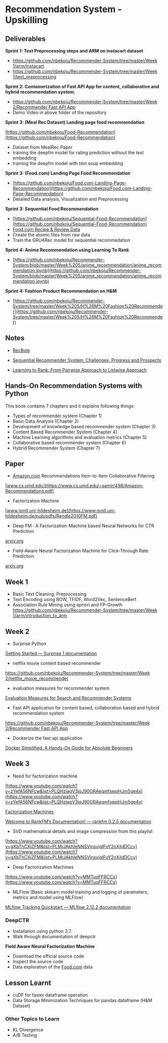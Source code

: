 # Recommendation System - Upskilling

## Deliverables

**Sprint 1: Text Preprocessing steps and ARM on instacart dataset**

- [https://github.com/nbekoju/Recommender-System/tree/master/Week 1/arm/instacart](https://github.com/nbekoju/Recommender-System/tree/master/Week%201/arm/instacart)
- [https://github.com/nbekoju/Recommender-System/tree/master/Week 1/text_preprocessing](https://github.com/nbekoju/Recommender-System/tree/master/Week%201/text_preprocessing)

**Sprint 2: Containerization of Fast API App for content, collaborative and hybrid recommendation system.**

- [https://github.com/nbekoju/Recommender-System/tree/master/Week 2/Recommender Fast API App](https://github.com/nbekoju/Recommender-System/tree/master/Week%202/Recommender%20Fast%20API%20App)
- Demo Video in above folder of the repository

**Sprint 3: (Meal Rec Dataset) Landing page food recommendation**

[https://github.com/nbekoju/Food-Recommendation](https://github.com/nbekoju/Food-Recommendation)

- Dataset from MealRec Paper
- training the deepfm model for rating prediction without the text embedding
- training the deepfm model with text soup embedding

**Sprint 3: (Food.com) Landing Page Food Recommendation**
- [https://github.com/nbekoju/Food.com-Landing-Page-Recommendation](https://github.com/nbekoju/Food.com-Landing-Page-Recommendation)
- Detailed Data analysis, Visualization and Preprocessing

**Sprint 3: Sequential Food Recommendation**
- [https://github.com/nbekoju/Sequential-Food-Recommendation](https://github.com/nbekoju/Sequential-Food-Recommendation)
- [Food.com Recipe & Review Data](https://cseweb.ucsd.edu/~jmcauley/datasets.html#foodcom)
- Create the atomic files from raw data
- Train the GRU4Rec model for sequential recommedation

**Sprint 4: Anime Recommendation using Learning To Rank**
- [https://github.com/nbekoju/Recommender-System/blob/master/Week%205/anime_recommendation/anime_recommendation.ipynb](https://github.com/nbekoju/Recommender-System/blob/master/Week%205/anime_recommendation/anime_recommendation.ipynb)



**Sprint 4: Fashion Product Recommendation on H&M**
- [https://github.com/nbekoju/Recommender-System/tree/master/Week%205/H%26M%20Fashion%20Recommender](https://github.com/nbekoju/Recommender-System/tree/master/Week%205/H%26M%20Fashion%20Recommender)



## Notes

- [RecBole](https://www.notion.so/RecBole-0d78672484874a25a4ecee71e3a4bd95?pvs=21)

- [Sequential Recommender System: Challenges, Progress and Prospects](https://www.notion.so/Sequential-Recommender-System-Challenges-Progress-and-Prospects-11ffcfbce6634de196e68bc3b063f3b4?pvs=21)

- [Learning to Rank: From Pairwise Approach to Listwise Approach](https://www.notion.so/Learning-to-Rank-From-Pairwise-Approach-to-Listwise-Approach-67f5271917dc4502a09d64d1de681262?pvs=21)

## **Hands-On Recommendation Systems with Python**

This book contains 7 chapters and it explains following things:

- Types of recommender system (Chapter 1)
- Basic Data Analysis (Chapter 2)
- Development of knowledge based recommender system (Chapter 3)
- Content Based Recommender System (Chapter 4)
- Machine Learning algorithms and evaluation metrics (Chapter 5)
- Collaborative based recommender system (Chapter 6)
- Hybrid Recommender System (Chapter 7)

## Paper

- [Amazon.com](http://Amazon.com) Recommendations Item-to-Item Collaborative Filtering

[www.cs.umd.edu](https://www.cs.umd.edu/~samir/498/Amazon-Recommendations.pdf)

- Factorization Machine

[www.ismll.uni-hildesheim.de](https://www.ismll.uni-hildesheim.de/pub/pdfs/Rendle2010FM.pdf)

- Deep FM : A Factorization-Machine based Neural Networks for CTR Prediction

[arxiv.org](https://arxiv.org/pdf/1703.04247)

- Field-Aware Neural Factorization Machine for Click-Through Rate Prediction

[arxiv.org](https://arxiv.org/pdf/1902.09096)

## Week 1

- Basic Text Cleaning, Preprocessing
- Text Encoding using BOW, TFIDF, Word2Vec, SentenceBert
- Association Rule Mining using apriori and FP-Growth  [https://github.com/nbekoju/Recommender-System/tree/master/Week 1/arm/introduction_to_arm](https://github.com/nbekoju/Recommender-System/tree/master/Week%201/arm/introduction_to_arm)

## Week 2

- Surprise Python

[Getting Started — Surprise 1 documentation](https://surprise.readthedocs.io/en/stable/getting_started.html)

- netflix movie content based recommender

[https://github.com/nbekoju/Recommender-System/tree/master/Week 2/netflix_movie_recommender](https://github.com/nbekoju/Recommender-System/tree/master/Week%202/netflix_movie_recommender)

- evaluation measures for recommender system

[Evaluation Measures for Search and Recommender Systems](https://www.youtube.com/watch?v=BD9TkvEsKwM)

- Fast API application for content based, collaboration based and hybrid recommendation system

[https://github.com/nbekoju/Recommender-System/tree/master/Week 2/Recommender Fast API App](https://github.com/nbekoju/Recommender-System/tree/master/Week%202/Recommender%20Fast%20API%20App)

- Dockerize the fast api application

[Docker Simplified: A Hands-On Guide for Absolute Beginners](https://www.freecodecamp.org/news/docker-simplified-96639a35ff36/)

## Week 3

- Need for factorization machine

[https://www.youtube.com/watch?v=zYefA56NFcw&list=PLQHzlagV3jqJ90GRAeqmfxepiHJm5ge4x](https://www.youtube.com/watch?v=zYefA56NFcw&list=PLQHzlagV3jqJ90GRAeqmfxepiHJm5ge4x)

[Factorization Machines](https://www.jefkine.com/recsys/2017/03/27/factorization-machines/)

[Welcome to RankFM’s Documentation! — rankfm 0.2.5 documentation](https://rankfm.readthedocs.io/en/latest/home.html)

- SVD mathematical details and image compression from this playlist

[https://www.youtube.com/watch?v=gXbThCXjZFM&list=PLMrJAkhIeNNSVjnsviglFoY2nXildDCcv](https://www.youtube.com/watch?v=gXbThCXjZFM&list=PLMrJAkhIeNNSVjnsviglFoY2nXildDCcv)

- Deep Factorization Machines

[https://www.youtube.com/watch?v=MMTuoFFRCCs](https://www.youtube.com/watch?v=MMTuoFFRCCs)

- MLFlow (Basic sklearn model training and logging of parameters, metrics and model using MLFlow)

[MLflow Tracking Quickstart — MLflow 2.12.2 documentation](https://mlflow.org/docs/latest/getting-started/intro-quickstart/index.html)

### DeepCTR

- Installation using python 3.7.
- Walk through documentation of deepctr

**Field Aware Neural Factorization Machine**

- Download the official source code
- Inspect the source code
- Data exploration of the [Food.com](http://Food.com) data

## Lesson Learnt

- cuDF for faster dataframe operation
- Data Storage Minimization Techniques for pandas dataframe (H&M Dataset)


### Other Topics to Learn
- KL Divergence
- A/B Testing
